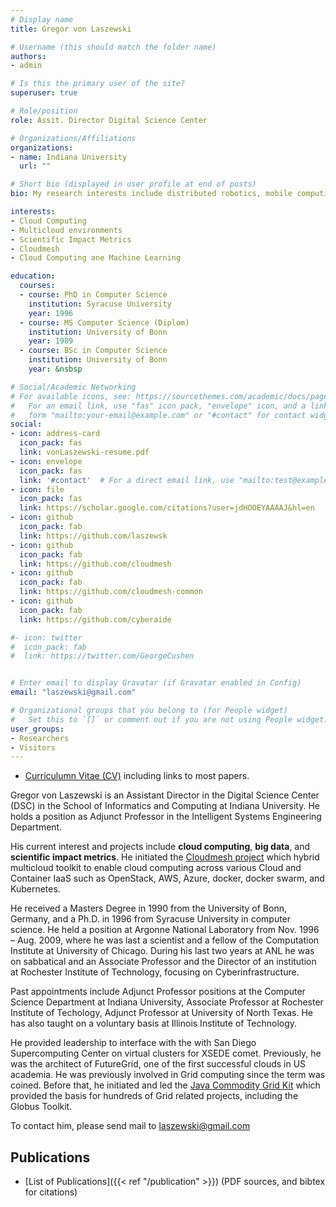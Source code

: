 ```yaml
---
# Display name
title: Gregor von Laszewski

# Username (this should match the folder name)
authors:
- admin

# Is this the primary user of the site?
superuser: true

# Role/position
role: Assit. Director Digital Science Center

# Organizations/Affiliations
organizations:
- name: Indiana University
  url: ""

# Short bio (displayed in user profile at end of posts)
bio: My research interests include distributed robotics, mobile computing and programmable matter.

interests:
- Cloud Computing
- Multicloud environments
- Scientific Impact Metrics
- Cloudmesh
- Cloud Computing ane Machine Learning

education:
  courses:
  - course: PhD in Computer Science
    institution: Syracuse University
    year: 1996
  - course: MS Computer Science (Diplom)
    institution: University of Bonn
    year: 1989
  - course: BSc in Computer Science
    institution: University of Bonn
    year: &nsbsp

# Social/Academic Networking
# For available icons, see: https://sourcethemes.com/academic/docs/page-builder/#icons
#   For an email link, use "fas" icon pack, "envelope" icon, and a link in the
#   form "mailto:your-email@example.com" or "#contact" for contact widget.
social:
- icon: address-card
  icon_pack: fas
  link: vonLaszewski-resume.pdf
- icon: envelope
  icon_pack: fas
  link: '#contact'  # For a direct email link, use "mailto:test@example.org".
- icon: file
  icon_pack: fas
  link: https://scholar.google.com/citations?user=jdHOOEYAAAAJ&hl=en
- icon: github
  icon_pack: fab
  link: https://github.com/laszewsk
- icon: github
  icon_pack: fab
  link: https://github.com/cloudmesh
- icon: github
  icon_pack: fab
  link: https://github.com/cloudmesh-common
- icon: github
  icon_pack: fab
  link: https://github.com/cyberaide

#- icon: twitter
#  icon_pack: fab
#  link: https://twitter.com/GeorgeCushen


# Enter email to display Gravatar (if Gravatar enabled in Config)
email: "laszewski@gmail.com"

# Organizational groups that you belong to (for People widget)
#   Set this to `[]` or comment out if you are not using People widget.
user_groups:
- Researchers
- Visitors
---
```


* [Curriculumn Vitae (CV)](vonLaszewski-resume.pdf) including links to most papers.

Gregor von Laszewski is an Assistant Director in the Digital Science
Center (DSC) in the School of Informatics and Computing at Indiana
University. He holds a position as Adjunct Professor in the
Intelligent Systems Engineering Department.

His current interest and projects include **cloud computing**, **big
data**, and **scientific impact metrics**.  He initiated the
[Cloudmesh project](https://cloudmesh.github.io/cloudmesh-manual/)
which hybrid multicloud toolkit to enable cloud computing across
various Cloud and Container IaaS such as OpenStack, AWS, Azure,
docker, docker swarm, and Kubernetes.

He received a Masters Degree in 1990 from the University of Bonn,
Germany, and a Ph.D. in 1996 from Syracuse University in computer
science. He held a position at Argonne National Laboratory from
Nov. 1996 – Aug. 2009, where he was last a scientist and a fellow of
the Computation Institute at University of Chicago. During his last
two years at ANL he was on sabbatical and an Associate Professor and
the Director of an institution at Rochester Institute of Technology,
focusing on Cyberinfrastructure.

Past appointments include Adjunct Professor positions at the Computer
Science Department at Indiana University, Associate Professor at
Rochester Institute of Techology, Adjunct Professor at University of
North Texas. He has also taught on a voluntary basis at Illinois
Institute of Technology.

He provided leadership to interface with the with San Diego
Supercomputing Center on virtual clusters for XSEDE comet.
Previously, he was the architect of FutureGrid, one of the first
successful clouds in US academia. He was previously involved in Grid
computing since the term was coined. Before that, he initiated and led
the [Java Commodity Grid Kit](http://www.cogkit.org) which provided
the basis for hundreds of Grid related projects, including the Globus
Toolkit.

To contact him, please send mail to <laszewski@gmail.com>

## Publications

* [List of Publications]({{< ref "/publication" >}}) (PDF sources, and
  bibtex for citations)
